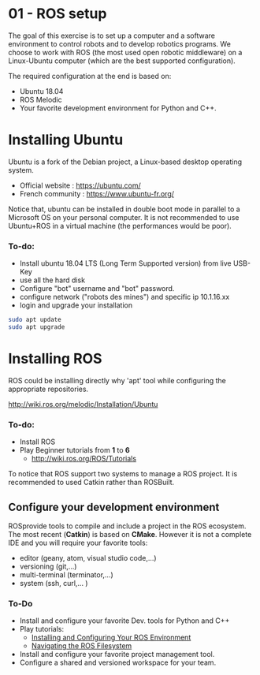 # 01 - ROS setup

The goal of this exercise is to set up a computer and a software environment to control robots and to develop robotics programs.
We choose to work with ROS (the most used open robotic middleware) on a Linux-Ubuntu computer (which are the best supported configuration).

The required configuration at the end is based on:
  - Ubuntu 18.04
  - ROS Melodic
  - Your favorite development environment for Python and C++.

# Installing Ubuntu

Ubuntu is a fork of the Debian project, a Linux-based desktop operating system.

  - Official website : <https://ubuntu.com/>
  - French community : <https://www.ubuntu-fr.org/>

Notice that, ubuntu can be installed in double boot mode in parallel to a Microsoft OS on your personal computer.
It is not recommended to use Ubuntu+ROS in a virtual machine (the performances would be  poor).

### To-do:
  - Install ubuntu 18.04 LTS (Long Term Supported version) from live USB-Key
  - use all the hard disk
  - Configure "bot" username and "bot" password.
  - configure network ("robots des mines") and specific ip 10.1.16.xx
  - login and upgrade your installation

```bash
sudo apt update
sudo apt upgrade
```

# Installing ROS

ROS could be installing directly why 'apt' tool while configuring the appropriate repositories.

<http://wiki.ros.org/melodic/Installation/Ubuntu>

### To-do:
  - Install ROS
  - Play Beginner tutorials from **1** to **6**
    * <http://wiki.ros.org/ROS/Tutorials>

To notice that ROS support two systems to manage a ROS project. It is recommended to used Catkin rather than ROSBuilt.


## Configure your development environment

ROSprovide tools to compile and include a project in the ROS ecosystem. The most recent (**Catkin**) is based on **CMake**.
However it is not a complete IDE and you will require your favorite tools:
  - editor (geany, atom, visual studio code,...)
  - versioning (git,...)
  - multi-terminal (terminator,...)
  - system (ssh, curl,... )

### To-Do
  - Install and configure your favorite Dev. tools for Python and C++
  - Play tutorials:
    * [Installing and Configuring Your ROS Environment](http://wiki.ros.org/ROS/Tutorials/InstallingandConfiguringROSEnvironment)
    * [Navigating the ROS Filesystem](http://wiki.ros.org/ROS/Tutorials/NavigatingTheFilesystem)
  - Install and configure your favorite project management tool.
  - Configure a shared and versioned workspace for your team.
